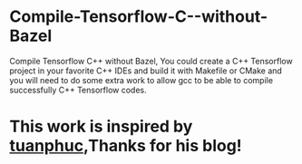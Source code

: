 # Compile-Tensorflow-C--without-Bazel
Compile Tensorflow C++ without Bazel, You could create a C++ Tensorflow project in your favorite C++ IDEs and build it with Makefile or CMake and you will need to do some extra work to allow gcc to be able to compile successfully C++ Tensorflow codes. 


# This work is inspired by [tuanphuc](https://tuanphuc.github.io/standalone-tensorflow-cpp/),Thanks for his blog!
